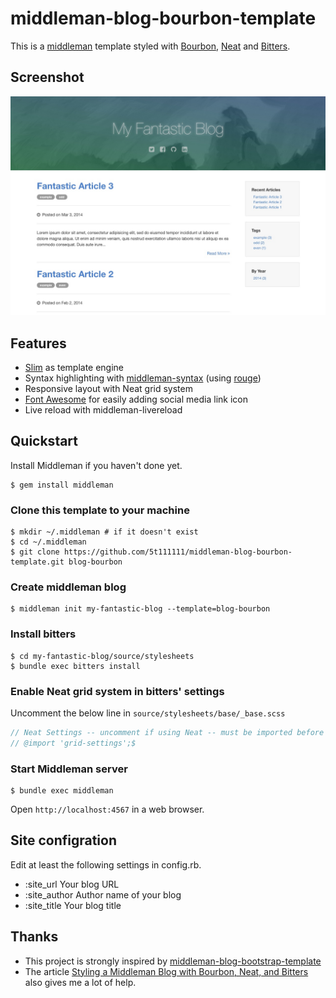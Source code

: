 # middleman-blog-bourbon-template

This is a [middleman](http://middlemanapp.com) template styled with [Bourbon](http://bourbon.io), [Neat](http://neat.bourbon.io) and [Bitters](http://bitters.bourbon.io).

## Screenshot

![screenshot.jpg](https://raw.githubusercontent.com/5t111111/middleman-blog-bourbon-template/master/screenshot.jpg)

## Features

- [Slim](http://slim-lang.com) as template engine
- Syntax highlighting with [middleman-syntax](https://github.com/middleman/middleman-syntax) (using [rouge](https://github.com/jneen/rouge))
- Responsive layout with Neat grid system
- [Font Awesome](http://fortawesome.github.io/Font-Awesome) for easily adding social media link icon
- Live reload with middleman-livereload

## Quickstart

Install Middleman if you haven't done yet.

```console
$ gem install middleman
```

### Clone this template to your machine

```console
$ mkdir ~/.middleman # if it doesn't exist
$ cd ~/.middleman
$ git clone https://github.com/5t111111/middleman-blog-bourbon-template.git blog-bourbon
```

### Create middleman blog

```console
$ middleman init my-fantastic-blog --template=blog-bourbon
```

### Install bitters

```console
$ cd my-fantastic-blog/source/stylesheets
$ bundle exec bitters install
```

### Enable Neat grid system in bitters' settings

Uncomment the below line in `source/stylesheets/base/_base.scss`

```scss
// Neat Settings -- uncomment if using Neat -- must be imported before Neat$
// @import 'grid-settings';$
```

### Start Middleman server

```console
$ bundle exec middleman
```

Open `http://localhost:4567` in a web browser.

## Site configration

Edit at least the following settings in config.rb.

- :site_url
  Your blog URL
- :site_author
  Author name of your blog
- :site_title
  Your blog title

## Thanks

- This project is strongly inspired by [middleman-blog-bootstrap-template](https://github.com/biblichor/middleman-blog-bootstrap-template)
- The article [Styling a Middleman Blog with Bourbon, Neat, and Bitters](http://robots.thoughtbot.com/middleman-bourbon-walkthrough) also gives me a lot of help.
